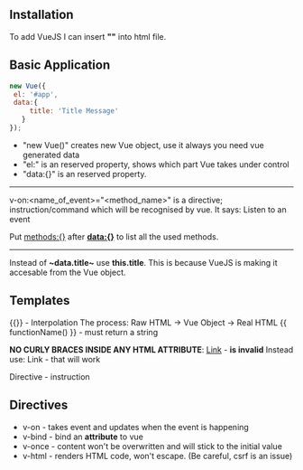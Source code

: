 ## Installation
 To add VueJS I can insert **"<script src = "https://unpkg.com/vue"></script>"** into html file.
 
## Basic Application
 ```javascript
 new Vue({
  el: '#app',
  data:{
      title: 'Title Message'
    }
 });
 ```
 * "new Vue()" creates new Vue object, use it always you need vue generated data
 * "el:" is an reserved property, shows which part Vue takes under control
 * "data:{}" is an reserved property.
 ***
v-on:<name_of_event>="<method_name>" is a directive; instruction/command which will be recognised by vue. It says: Listen to an event

Put <methods:{}> after **<data:{}>** to list all the used methods.
***
Instead of **~data.title~** use **this.title**. This is because VueJS is making it accesable from the Vue object.


## Templates
{{}} - Interpolation
The process: Raw HTML -> Vue Object -> Real HTML
{{ functionName() }} - must return a string

**NO CURLY BRACES INSIDE ANY HTML ATTRIBUTE**: <a href="{{ link }}">Link</a> - **is invalid**
			Instead use: <a v-bind:href="link">Link</a> - that will work
			
Directive - instruction

## Directives
 * v-on   - takes event and updates when the event is happening
 * v-bind - bind an **attribute** to vue
 * v-once - content won't be overwritten and will stick to the initial value
 * v-html - renders HTML code, won't escape. (Be careful, csrf is an issue)
